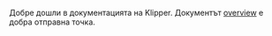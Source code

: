 Добре дошли в документацията на Klipper. Документът [overview](Overview.md) е добра отправна точка.
